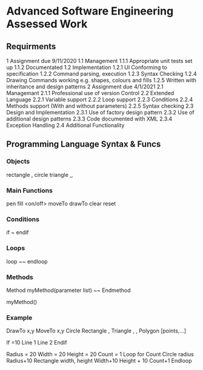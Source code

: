 # Advanced Software Engineering Assessed Work

## Requirments

1 Assignment due 9/11/2020
	1.1 Management
		1.1.1 Appropriate unit tests set up
		1.1.2 Documentated
	1.2 Implementation
		1.2.1 UI Conforming to specification
		1.2.2 Command parsing, execution
		1.2.3 Syntax Checking
		1.2.4 Drawing Commands working e.g. shapes, colours and fills
		1.2.5 Written with inheritance and design patterns
2 Assignment due 4/1/2021
	2.1 Managemant
		2.1.1 Professional use of version Control
	2.2 Extended Language
		2.2.1 Variable support
		2.2.2 Loop support
		2.2.3 Conditions
		2.2.4 Methods support (With and without parameters)
		2.2.5 Syntax checking
	2.3 Design and Implementation
		2.3.1 Use of factory design pattern
		2.3.2 Use of additional design patterns
		2.3.3 Code documented with XML
		2.3.4 Exception Handling
	2.4 Additional Functionality
		

## Programming Language Syntax & Funcs

### Objects
rectangle <width>, <height>
circle <radius>
triangle <side>,<side>,<side>

### Main Functions
pen <colour>
fill <on/off>
moveTo <position>
drawTo <position>
clear
reset

### Conditions

if <condition>
	~
endif

### Loops

loop
	~~
endloop

### Methods

Method myMethod(parameter list)
	~~
Endmethod

myMethod(<parameter list>)

### Example
DrawTo x,y
MoveTo x,y
Circle <radius>
Rectangle <width>, <height>
Triangle <base>, <adj>, <hyp>
Polygon [points,...]

If <variable>=10
	Line 1
	Line 2
Endif

Radius = 20
Width = 20
Height = 20
Count = 1
Loop for Count
	Circle radius
	Radius+10
	Rectangle width, height
	Width+10
	Height + 10
	Count+1
Endloop
